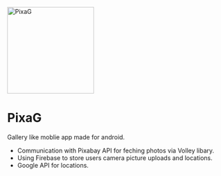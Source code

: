 <a href="https://github.com/DaniKoza/PixaG"><img src="https://i.ibb.co/0qt1qKN/app-icon.png" title="PixaG" alt="PixaG" width="200" length="200"></a>
# PixaG
Gallery like moblie app made for android.

- Communication with Pixabay API for feching photos via Volley libary.
- Using Firebase to store users camera picture uploads and locations.
- Google API for locations.

